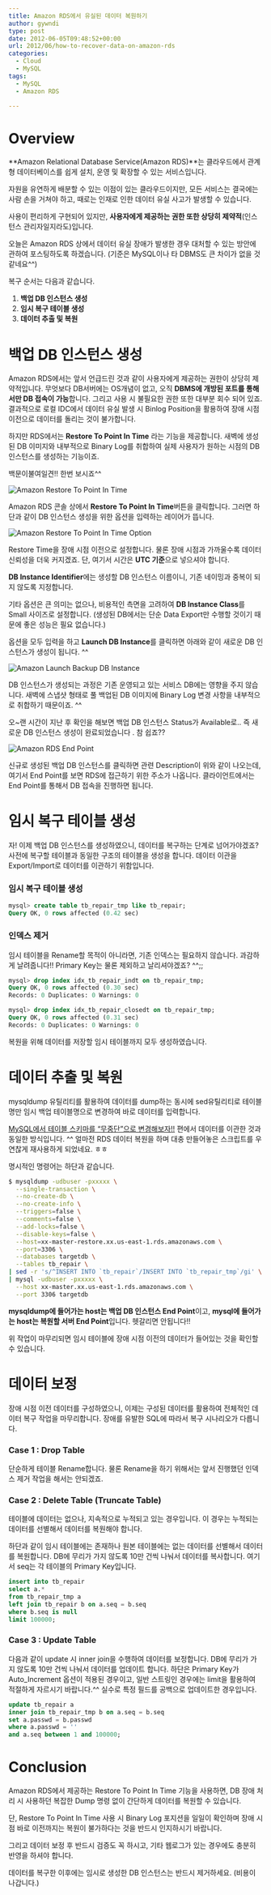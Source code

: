 ```yaml
---
title: Amazon RDS에서 유실된 데이터 복원하기
author: gywndi
type: post
date: 2012-06-05T09:48:52+00:00
url: 2012/06/how-to-recover-data-on-amazon-rds
categories:
  - Cloud
  - MySQL
tags:
  - MySQL
  - Amazon RDS

---
```

# Overview

**Amazon Relational Database Service(Amazon RDS)**는 클라우드에서 관계형 데이터베이스를 쉽게 설치, 운영 및 확장할 수 있는 서비스입니다.

자원을 유연하게 배분할 수 있는 이점이 있는 클라우드이지만, 모든 서비스는 결국에는 사람 손을 거쳐야 하고, 때로는 인재로 인한 데이터 유실 사고가 발생할 수 있습니다.

사용이 편리하게 구현되어 있지만, **사용자에게 제공하는 권한 또한 상당히 제약적**(인스턴스 관리자일지라도)입니다.

오늘은 Amazon RDS 상에서 데이터 유실 장애가 발생한 경우 대처할 수 있는 방안에 관하여 포스팅하도록 하겠습니다. (기준은 MySQL이나 타 DBMS도 큰 차이가 없을 것 같네요^^)

복구 순서는 다음과 같습니다.

  1. **백업 DB 인스턴스 생성**
  2. **임시 복구 테이블 생성**
  3. **데이터 추출 및 복원**

# 백업 DB 인스턴스 생성

Amazon RDS에서는 앞서 언급드린 것과 같이 사용자에게 제공하는 권한이 상당히 제약적입니다. 무엇보다 DB서버에는 OS개념이 없고, 오직 **DBMS에 개방된 포트를 통해서만 DB 접속이 가능**합니다. 그리고 사용 시 불필요한 권한 또한 대부분 회수 되어 있죠. 결과적으로 로컬 IDC에서 데이터 유실 발생 시 Binlog Position을 활용하여 장애 시점 이전으로 데이터를 돌리는 것이 불가합니다.

하지만 RDS에서는  **Restore To Point In Time** 라는 기능을 제공합니다. 새벽에 생성된 DB 이미지와 내부적으로 Binary Log를 취합하여 실제 사용자가 원하는 시점의 DB 인스턴스를 생성하는 기능이죠.

백문이불여일견!! 한번 보시죠^^

![Amazon Restore To Point In Time](/img/2012/06/Amazon-Restore-To-Point-In-Time.png)

Amazon RDS 콘솔 상에서 **Restore To Point In Time**버튼을 클릭합니다. 그러면 하단과 같이 DB 인스턴스 생성을 위한 옵션을 입력하는 레이어가 뜹니다.

![Amazon Restore To Point In Time Option](/img/2012/06/Amazon-Restore-To-Point-In-Time-Option1.png)

Restore Time을 장애 시점 이전으로 설정합니다. 물론 장애 시점과 가까울수록 데이터 신뢰성을 더욱 커지겠죠. 단, 여기서 시간은 **UTC 기준**으로 넣으셔야 합니다.

**DB Instance Identifier**에는 생성할 DB 인스턴스 이름이니, 기존 네이밍과 중복이 되지 않도록 지정합니다.

기타 옵션은 큰 의미는 없으나, 비용적인 측면을 고려하여 **DB  Instance Class**를 Small 사이즈로 설정합니다. (생성된 DB에서는 단순 Data Export만 수행할 것이기 때문에 좋은 성능은 필요 없습니다.)

옵션을 모두 입력을 하고 **Launch DB Instance**를 클릭하면 아래와 같이 새로운 DB 인스턴스가 생성이 됩니다. ^^

![Amazon Launch Backup DB Instance](/img/2012/06/Amazon-Launch-Backup-DB-Instance.png)

DB 인스턴스가 생성되는 과정은 기존 운영되고 있는 서비스 DB에는 영향을 주지 않습니다. 새벽에 스냅샷 형태로 풀 백업된 DB 이미지에 Binary Log 변경 사항을 내부적으로 취합하기 때문이죠. ^^

오~랜 시간이 지난 후 확인을 해보면 백업 DB 인스턴스 Status가 Available로.. 즉 새로운 DB 인스턴스 생성이 완료되었습니다 . 참 쉽죠??

![Amazon RDS End Point](/img/2012/06/Amazon-RDS-End-Point.png)

신규로 생성된 백업 DB 인스턴스를 클릭하면 관련 Description이 위와 같이 나오는데, 여기서 End Point를 보면 RDS에 접근하기 위한 주소가 나옵니다. 클라이언트에서는 End Point를 통해서 DB 접속을 진행하면 됩니다.

# 임시 복구 테이블 생성

자! 이제 백업 DB 인스턴스를 생성하였으니, 데이터를 복구하는 단계로 넘어가야겠죠? 사전에 복구할 테이블과 동일한 구조의 테이블을 생성을 합니다. 데이터 이관을 Export/Import로 데이터를 이관하기 위함입니다.

### 임시 복구 테이블 생성

```sql
mysql> create table tb_repair_tmp like tb_repair;
Query OK, 0 rows affected (0.42 sec)
```

### 인덱스 제거

임시 테이블을 Rename할 목적이 아니라면, 기존 인덱스는 필요하지 않습니다. 과감하게 날려줍니다!! Primary Key는 물론 제외하고 날리셔야겠죠? ^^;;

```sql
mysql> drop index idx_tb_repair_indt on tb_repair_tmp;
Query OK, 0 rows affected (0.30 sec)
Records: 0 Duplicates: 0 Warnings: 0

mysql> drop index idx_tb_repair_closedt on tb_repair_tmp;
Query OK, 0 rows affected (0.31 sec)
Records: 0 Duplicates: 0 Warnings: 0
```

복원을 위해 데이터를 저장할 임시 테이블까지 모두 생성하였습니다.

# 데이터 추출 및 복원

mysqldump 유틸리티를 활용하여 데이터를 dump하는 동시에 sed유틸리티로 테이블명만 임시 백업 테이블명으로 변경하여 바로 데이터를 입력합니다.

[MySQL에서 테이블 스키마를 “무중단”으로 변경해보자!!](/2012/05/alter-table-without-service-downtime/) 편에서 데이터를 이관한 것과 동일한 방식입니다. ^^ 얼마전 RDS 데이터 복원을 하며 대충 만들어놓은 스크립트를 우연찮게 재사용하게 되었네요. ㅎㅎ

명시적인 명령어는 하단과 같습니다.

```bash
$ mysqldump -udbuser -pxxxxx \
  --single-transaction \
  --no-create-db \
  --no-create-info \
  --triggers=false \
  --comments=false \
  --add-locks=false \
  --disable-keys=false \
  --host=xx-master-restore.xx.us-east-1.rds.amazonaws.com \
  --port=3306 \
  --databases targetdb \
  --tables tb_repair \
| sed -r 's/^INSERT INTO `tb_repair`/INSERT INTO `tb_repair_tmp`/gi' \
| mysql -udbuser -pxxxxx \
  --host xx-master.xx.us-east-1.rds.amazonaws.com \
  --port 3306 targetdb
```

**mysqldump에 들어가는 host는 백업 DB 인스턴스 End Point**이고, **mysql에 들어가는 host는 복원할 서버 End Point**입니다. 헷갈리면 안됩니다!!

위 작업이 마무리되면 임시 테이블에 장애 시점 이전의 데이터가 들어있는 것을 확인할 수 있습니다.

# 데이터 보정

장애 시점 이전 데이터를 구성하였으니, 이제는 구성된 데이터를 활용하여 전체적인 데이터 복구 작업을 마무리합니다. 장애를 유발한 SQL에 따라서 복구 시나리오가 다릅니다.

### Case 1 : Drop Table

단순하게 테이블 Rename합니다. 물론 Rename을 하기 위해서는 앞서 진행했던 인덱스 제거 작업을 해서는 안되겠죠.

### Case 2 : Delete Table (Truncate Table)

테이블에 데이터는 없으나, 지속적으로 누적되고 있는 경우입니다. 이 경우는 누적되는 데이터를 선별해서 데이터를 복원해야 합니다.

하단과 같이 임시 테이블에는 존재하나 원본 테이블에는 없는 데이터를 선별해서 데이터를 복원합니다. DB에 무리가 가지 않도록 10만 건씩 나눠서 데이터를 복사합니다. 여기서 seq는 각 테이블의 Primary Key입니다.

```sql
insert into tb_repair
select a.*
from tb_repair_tmp a
left join tb_repair b on a.seq = b.seq
where b.seq is null
limit 100000;
```

### Case 3 : Update Table

다음과 같이 update 시 inner join을 수행하여 데이터를 보정합니다.  DB에 무리가 가지 않도록 10만 건씩 나눠서 데이터를 업데이트 합니다. 하단은 Primary Key가 Auto_Increment 옵션이 적용된 경우이고, 일반 스트링인 경우에는 limit을 활용하여 적절하게 자르시기 바랍니다.^^ 실수로 특정 필드를 공백으로 업데이트한 경우입니다.

```sql
update tb_repair a
inner join tb_repair_tmp b on a.seq = b.seq
set a.passwd = b.passwd
where a.passwd = ''
and a.seq between 1 and 100000;
```

# Conclusion

Amazon RDS에서 제공하는 Restore To Point In Time 기능을 사용하면, DB 장애 처리 시 사용하던 복잡한 Dump 명령 없이 간단하게 데이터를 복원할 수 있습니다.

단, Restore To Point In Time 사용 시 Binary Log 포지션을 일일이 확인하며 장애 시점 바로 이전까지는 복원이 불가하다는 것을 반드시 인지하시기 바랍니다.

그리고 데이터 보정 후 반드시 검증도 꼭 하시고, 기타 웹로그가 있는 경우에도 충분히 반영을 하셔야 합니다.

데이터를 복구한 이후에는 임시로 생성한 DB 인스턴스는 반드시 제거하세요. (비용이 나갑니다.)